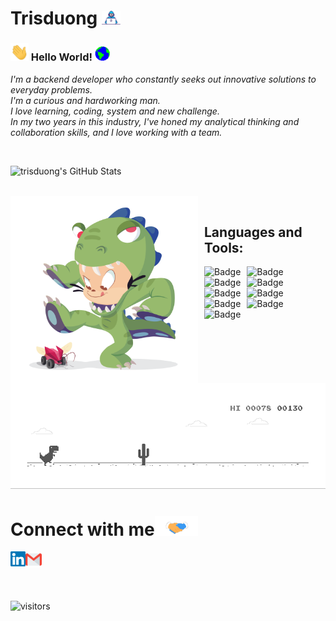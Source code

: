 # Trisduong&nbsp;<img src="https://github.com/trisduong/trisduong/blob/main/Assets/Developer.gif" width="30px">


<!-- 
    &nbsp; [![HitCount](http://hits.dwyl.com/trisduong/trisduong.svg)](http://hits.dwyl.com/trisduong/trisduong)
-->

### <img src="https://github.com/trisduong/trisduong/blob/main/Assets/Hi.gif" width="29px"> Hello World!&nbsp;<img src="https://github.com/trisduong/trisduong/blob/main/Assets/Earth.gif" width="24px">


<p>
  <em>
    I'm a backend developer who constantly seeks out innovative solutions to everyday problems. <br>
    I'm a curious and hardworking man. <br>
    I love learning, coding, system and new challenge.<br>
    In my two years in this industry, I've honed my analytical thinking and collaboration skills, and I love working with a team. <br>
  </em>  
</p>


<br>


![trisduong's GitHub Stats](https://github-readme-stats.vercel.app/api?username=trisduong&count_private=true&show_icons=true&theme=radical&include_all_commits=true)

<br>

<img src="https://github.com/trisduong/trisduong/blob/main/Assets/dinotocat.png" alt="dinotocat" style="float: left; margin-right: 10px;" width="300px" />


<br>

## Languages and Tools:

<img alt="Badge" style="float: left; margin-right: 10px;" src="https://img.shields.io/badge/python%20-%2314354C.svg?&style=for-the-badge&logo=python&logoColor=white"/>   <img alt="Badge" style="float: left; margin-right: 10px;" src="https://img.shields.io/badge/go-%2300ADD8.svg?&style=for-the-badge&logo=go&logoColor=white"/>    <img alt="Badge" style="float: left; margin-right: 10px;"  src ="https://img.shields.io/badge/MongoDB-%234ea94b.svg?&style=for-the-badge&logo=mongodb&logoColor=white"/>  <img alt="Badge" style="float: left; margin-right: 10px;"  src ="https://img.shields.io/badge/PostgreSQL-316192?style=for-the-badge&logo=postgresql&logoColor=white"/>  <img alt="Badge" style="float: left; margin-right: 10px;"  src="https://img.shields.io/badge/git%20-%23F05033.svg?&style=for-the-badge&logo=git&logoColor=white"/>    <img alt="Badge" style="float: left; margin-right: 10px;"  src="https://img.shields.io/badge/flask%20-%23000.svg?&style=for-the-badge&logo=flask&logoColor=white"/>    <img alt="Badge" style="float: left; margin-right: 10px;"  src="https://img.shields.io/badge/shell_script%20-%23121011.svg?&style=for-the-badge&logo=gnu-bash&logoColor=white"/>   <img alt="Badge" style="float: left; margin-right: 10px;"  src="https://img.shields.io/badge/tmux-1BB91F?style=for-the-badge&logo=tmux&logoColor=white"/>  <img alt="Badge" style="float: left; margin-right: 10px;"  src="https://img.shields.io/badge/Linux-FCC624?style=for-the-badge&logo=linux&logoColor=black"/>   

<br>
<img src="https://github.com/trisduong/trisduong/blob/main/Assets/dino.gif" alt="Dino">


# Connect with me<img src="https://github.com/trisduong/trisduong/blob/main/Assets/Handshake.gif" height="32px">

  <a href="https://www.linkedin.com/in/trisduong/">
    <img align="left" alt="trisduong | Linkedin" width="24px" src="https://github.com/trisduong/trisduong/blob/main/Assets/Linkedin.svg" />
  </a> &nbsp;&nbsp;
  <a href="mailto:trisduong.tpi@gmail.com">
    <img align="left" alt="trisduong | Gmail" width="26px" src="https://github.com/trisduong/trisduong/blob/main/Assets/Gmail.svg" />
  </a>


<br><br>

![visitors](https://visitor-badge.laobi.icu/badge?page_id=trisduong)
<!-- ![visitors](https://badges.pufler.dev/visits/trisduong/trisduong)
![Visitor Count](https://profile-counter.glitch.me/trisduong/count.svg) -->
